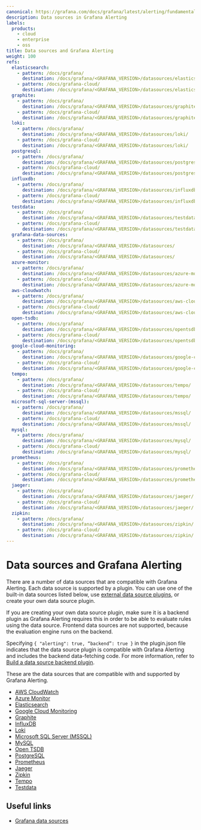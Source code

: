```yaml
---
canonical: https://grafana.com/docs/grafana/latest/alerting/fundamentals/data-source-alerting/
description: Data sources in Grafana Alerting
labels:
  products:
    - cloud
    - enterprise
    - oss
title: Data sources and Grafana Alerting
weight: 100
refs:
  elasticsearch:
    - pattern: /docs/grafana/
      destination: /docs/grafana/<GRAFANA_VERSION>/datasources/elasticsearch/
    - pattern: /docs/grafana-cloud/
      destination: /docs/grafana/<GRAFANA_VERSION>/datasources/elasticsearch/
  graphite:
    - pattern: /docs/grafana/
      destination: /docs/grafana/<GRAFANA_VERSION>/datasources/graphite/
    - pattern: /docs/grafana-cloud/
      destination: /docs/grafana/<GRAFANA_VERSION>/datasources/graphite/
  loki:
    - pattern: /docs/grafana/
      destination: /docs/grafana/<GRAFANA_VERSION>/datasources/loki/
    - pattern: /docs/grafana-cloud/
      destination: /docs/grafana/<GRAFANA_VERSION>/datasources/loki/
  postgresql:
    - pattern: /docs/grafana/
      destination: /docs/grafana/<GRAFANA_VERSION>/datasources/postgres/
    - pattern: /docs/grafana-cloud/
      destination: /docs/grafana/<GRAFANA_VERSION>/datasources/postgres/
  influxdb:
    - pattern: /docs/grafana/
      destination: /docs/grafana/<GRAFANA_VERSION>/datasources/influxdb/
    - pattern: /docs/grafana-cloud/
      destination: /docs/grafana/<GRAFANA_VERSION>/datasources/influxdb/
  testdata:
    - pattern: /docs/grafana/
      destination: /docs/grafana/<GRAFANA_VERSION>/datasources/testdata/
    - pattern: /docs/grafana-cloud/
      destination: /docs/grafana/<GRAFANA_VERSION>/datasources/testdata/
  grafana-data-sources:
    - pattern: /docs/grafana/
      destination: /docs/grafana/<GRAFANA_VERSION>/datasources/
    - pattern: /docs/grafana-cloud/
      destination: /docs/grafana/<GRAFANA_VERSION>/datasources/
  azure-monitor:
    - pattern: /docs/grafana/
      destination: /docs/grafana/<GRAFANA_VERSION>/datasources/azure-monitor/
    - pattern: /docs/grafana-cloud/
      destination: /docs/grafana/<GRAFANA_VERSION>/datasources/azure-monitor/
  aws-cloudwatch:
    - pattern: /docs/grafana/
      destination: /docs/grafana/<GRAFANA_VERSION>/datasources/aws-cloudwatch/
    - pattern: /docs/grafana-cloud/
      destination: /docs/grafana/<GRAFANA_VERSION>/datasources/aws-cloudwatch/
  open-tsdb:
    - pattern: /docs/grafana/
      destination: /docs/grafana/<GRAFANA_VERSION>/datasources/opentsdb/
    - pattern: /docs/grafana-cloud/
      destination: /docs/grafana/<GRAFANA_VERSION>/datasources/opentsdb/
  google-cloud-monitoring:
    - pattern: /docs/grafana/
      destination: /docs/grafana/<GRAFANA_VERSION>/datasources/google-cloud-monitoring/
    - pattern: /docs/grafana-cloud/
      destination: /docs/grafana/<GRAFANA_VERSION>/datasources/google-cloud-monitoring/
  tempo:
    - pattern: /docs/grafana/
      destination: /docs/grafana/<GRAFANA_VERSION>/datasources/tempo/
    - pattern: /docs/grafana-cloud/
      destination: /docs/grafana/<GRAFANA_VERSION>/datasources/tempo/
  microsoft-sql-server-(mssql):
    - pattern: /docs/grafana/
      destination: /docs/grafana/<GRAFANA_VERSION>/datasources/mssql/
    - pattern: /docs/grafana-cloud/
      destination: /docs/grafana/<GRAFANA_VERSION>/datasources/mssql/
  mysql:
    - pattern: /docs/grafana/
      destination: /docs/grafana/<GRAFANA_VERSION>/datasources/mysql/
    - pattern: /docs/grafana-cloud/
      destination: /docs/grafana/<GRAFANA_VERSION>/datasources/mysql/
  prometheus:
    - pattern: /docs/grafana/
      destination: /docs/grafana/<GRAFANA_VERSION>/datasources/prometheus/
    - pattern: /docs/grafana-cloud/
      destination: /docs/grafana/<GRAFANA_VERSION>/datasources/prometheus/
  jaeger:
    - pattern: /docs/grafana/
      destination: /docs/grafana/<GRAFANA_VERSION>/datasources/jaeger/
    - pattern: /docs/grafana-cloud/
      destination: /docs/grafana/<GRAFANA_VERSION>/datasources/jaeger/
  zipkin:
    - pattern: /docs/grafana/
      destination: /docs/grafana/<GRAFANA_VERSION>/datasources/zipkin/
    - pattern: /docs/grafana-cloud/
      destination: /docs/grafana/<GRAFANA_VERSION>/datasources/zipkin/
---
```


# Data sources and Grafana Alerting

There are a number of data sources that are compatible with Grafana Alerting. Each data source is supported by a plugin. You can use one of the built-in data sources listed below, use [external data source plugins](/grafana/plugins/?type=datasource), or create your own data source plugin.

If you are creating your own data source plugin, make sure it is a backend plugin as Grafana Alerting requires this in order to be able to evaluate rules using the data source. Frontend data sources are not supported, because the evaluation engine runs on the backend.

Specifying `{ "alerting": true, “backend”: true }` in the plugin.json file indicates that the data source plugin is compatible with Grafana Alerting and includes the backend data-fetching code. For more information, refer to [Build a data source backend plugin](/tutorials/build-a-data-source-backend-plugin/).

These are the data sources that are compatible with and supported by Grafana Alerting.

- [AWS CloudWatch](ref:aws-cloudwatch)
- [Azure Monitor](ref:azure-monitor)
- [Elasticsearch](ref:elasticsearch)
- [Google Cloud Monitoring](ref:google-cloud-monitoring)
- [Graphite](ref:graphite)
- [InfluxDB](ref:influxdb)
- [Loki](ref:loki)
- [Microsoft SQL Server (MSSQL)](<ref:microsoft-sql-server-(mssql)>)
- [MySQL](ref:mysql)
- [Open TSDB](ref:open-tsdb)
- [PostgreSQL](ref:postgresql)
- [Prometheus](ref:prometheus)
- [Jaeger](ref:jaeger)
- [Zipkin](ref:zipkin)
- [Tempo](ref:tempo)
- [Testdata](ref:testdata)

## Useful links

- [Grafana data sources](ref:grafana-data-sources)
